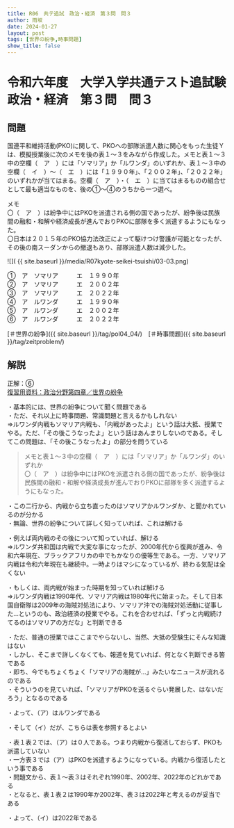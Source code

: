```yaml
---
title: R06　共テ追試　政治・経済　第３問　問３
author: 雨坂
date: 2024-01-27
layout: post
tags: [世界の紛争,時事問題]
show_title: false
---
```

  
# 令和六年度　大学入学共通テスト追試験　政治・経済　第３問　問３  
  
## 問題  
国連平和維持活動(PKO)に関して、PKOへの部隊派遣人数に関心をもった生徒Ｙは、模擬授業後に次のメモを後の表１〜３をみながら作成した。メモと表１〜３中の空欄（　ア　）には「ソマリア」か「ルワンダ」のいずれか、表１〜３中の空欄（　イ　）〜（　エ　）には「１９９０年」、「２００２年」、「２０２２年」のいずれかが当てはまる。空欄（　ア　）・（　エ　）に当てはまるものの組合せとして最も適当なものを、後の①〜④のうちから一つ選べ。  
  
メモ  
〇（　ア　）は紛争中にはPKOを派遣される側の国であったが、紛争後は民族間の融和・和解や経済成長が進んでおりPKOに部隊を多く派遣するようにもなった。  
〇日本は２０１５年のPKO協力法改正によって駆けつけ警護が可能となったが、その後の南スーダンからの撤退もあり、部隊派遣人数は減少した。  
  
![]( {{ site.baseurl }}/media/R07kyote-seikei-tsuishi/03-03.png)  
  
①　ア　ソマリア　　　エ　１９９０年  
②　ア　ソマリア　　　エ　２００２年  
③　ア　ソマリア　　　エ　２０２２年  
④　ア　ルワンダ　　　エ　１９９０年  
⑤　ア　ルワンダ　　　エ　２００２年  
⑥　ア　ルワンダ　　　エ　２０２２年  
  
[＃世界の紛争]({{ site.baseurl }}/tag/pol04_04/)　[＃時事問題]({{ site.baseurl }}/tag/zeitproblem/)  
  
## 解説  
正解：⑥  
[復習用資料：政治分野第四章／世界の紛争](https://teacheramesaka.github.io/highschoolpolitics/04_04.html)
  
・基本的には、世界の紛争について聞く問題である  
・ただ、それ以上に時事問題、常識問題と言えるかもしれない  
⇒ルワンダ内戦もソマリア内戦も、「内戦があったよ」という話は大抵、授業でやる。ただ、「その後こうなったよ」という話はあんまりしないのである。そしてこの問題は、「その後こうなったよ」の部分を問うている  
  
>メモと表１〜３中の空欄（　ア　）には「ソマリア」か「ルワンダ」のいずれか  
>〇（　ア　）は紛争中にはPKOを派遣される側の国であったが、紛争後は民族間の融和・和解や経済成長が進んでおりPKOに部隊を多く派遣するようにもなった。  
  
・この二行から、内戦から立ち直ったのはソマリアかルワンダか、と聞かれているのが分かる  
・無論、世界の紛争について詳しく知っていれば、これは解ける  
  
・例えば両内戦のその後について知っていれば、解ける  
⇒ルワンダ共和国は内戦で大変な事になったが、2000年代から復興が進み、令和六年現在、ブラックアフリカの中でもかなりの優等生である。一方、ソマリア内戦は令和六年現在も継続中。一時よりはマシになっているが、終わる気配は全くない  
  
・もしくは、両内戦が始まった時期を知っていれば解ける  
⇒ルワンダ内戦は1990年代、ソマリア内戦は1980年代に始まった。そして日本国自衛隊は2009年の海賊対処法により、ソマリア沖での海賊対処活動に従事した…というのも、政治経済の授業でやる。これを合わせれば、「ずっと内戦続けてるのはソマリアの方だな」と判断できる  
  
・ただ、普通の授業ではここまでやらないし、当然、大抵の受験生にそんな知識はない  
・しかし、そこまで詳しくなくても、報道を見ていれば、何となく判断できる筈である  
・即ち、今でもちょくちょく「ソマリアの海賊が…」みたいなニュースが流れるのである  
・そういうのを見ていれば、「ソマリアがPKOを送るぐらい発展した、はないだろう」となるのである  
  
・よって、（ア）はルワンダである  
  
・そして（イ）だが、こちらは表を参照するとよい  
  
・表１表２では、（ア）は０人である。つまり内戦から復活しておらず、PKOも派遣していない  
・一方表３では（ア）はPKOを派遣するようになっている。内戦から復活したという事である  
・問題文から、表１～表３はそれぞれ1990年、2002年、2022年のどれかである  
・となると、表１表２は1990年か2002年、表３は2022年と考えるのが妥当である  
  
・よって、（イ）は2022年である  